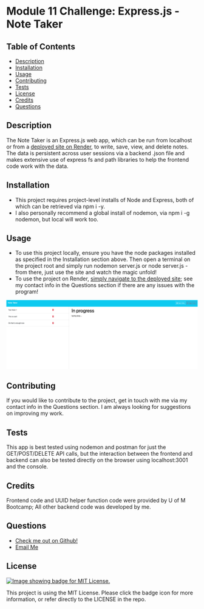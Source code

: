 # Module 11 Challenge: Express.js - Note Taker

  ## Table of Contents
  - [Description](#description)
  - [Installation](#installation)
  - [Usage](#usage)
  - [Contributing](#contributing)
  - [Tests](#tests)
  - [License](#license)
  - [Credits](#credits)
  - [Questions](#questions)

  ## Description
  The Note Taker is an Express.js web app, which can be run from localhost or from a [deployed site on Render](), to write, save, view, and delete notes. The data is persistent across user sessions via a backend .json file and makes extensive use of express fs and path libraries to help the frontend code work with the data.

  ## Installation
  - This project requires project-level installs of Node and Express, both of which can be retrieved via npm i -y.
  - I also personally recommend a global install of nodemon, via npm i -g nodemon, but local will work too.

  ## Usage
  - To use this project locally, ensure you have the node packages installed as specified in the Installation section above. Then open a terminal on the project root and simply run nodemon server.js or node server.js - from there, just use the site and watch the magic unfold!
  - To use the project on Render, [simply navigate to the deployed site](); see my contact info in the Questions section if there are any issues with the program!

  ![Image](./deployed-screenshot.png)

  ## Contributing
  If you would like to contribute to the project, get in touch with me via my contact info in the Questions section. I am always looking for suggestions on improving my work.

  ## Tests
  This app is best tested using nodemon and postman for just the GET/POST/DELETE API calls, but the interaction between the frontend and backend can also be tested directly on the browser using localhost:3001 and the console.
  
  ## Credits
  Frontend code and UUID helper function code were provided by U of M Bootcamp; All other backend code was developed by me.
    
  ## Questions
  - [Check me out on Github!](https://www.github.com/floatingpoint-exaflop)
  - [Email Me](mailto:timscallon1@gmail.com?subject=Hello!)

  ## License
  [![Image showing badge for MIT License.](https://img.shields.io/badge/License-MIT_License-blue)](https://mit-license.org/)
  
  This project is using the MIT License. Please click the badge icon for more information, or refer directly to the LICENSE in the repo.
